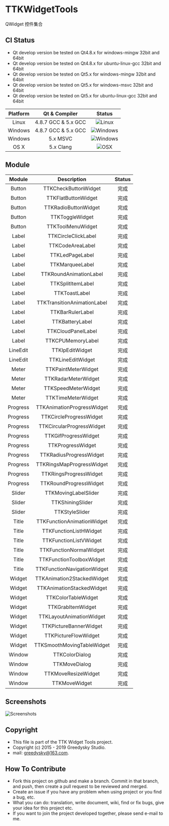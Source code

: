 # TTKWidgetTools
QWidget 控件集合 

## CI Status
 * Qt develop version be tested on Qt4.8.x for windows-mingw 32bit and 64bit
 * Qt develop version be tested on Qt4.8.x for ubuntu-linux-gcc 32bit and 64bit
 * Qt develop version be tested on Qt5.x for windows-mingw 32bit and 64bit
 * Qt develop version be tested on Qt5.x for windows-msvc 32bit and 64bit
 * Qt develop version be tested on Qt5.x for ubuntu-linux-gcc 32bit and 64bit
  
| Platform | Qt & Compiler       | Status                                                                                      |
| :---:    | :---:               | :---:                                                                                       |
| Linux    | 4.8.7 GCC & 5.x GCC    | ![Linux](https://img.shields.io/badge/build-passing-brightgreen.svg)                            |
| Windows  | 4.8.7 GCC & 5.x GCC       | ![Windows](https://img.shields.io/badge/build-passing-brightgreen.svg) |
| Windows  | 5.x MSVC       | ![Windows](https://img.shields.io/badge/build-passing-brightgreen.svg) |
| OS X     | 5.x Clang     | ![OSX](https://img.shields.io/badge/build-unknown-lightgrey.svg)                           |

Module
----
| Module | Description       | Status                                                                                      |
| :---:    | :---:               | :---:                                                                                       |
| Button | TTKCheckButtonWidget |   完成   |
| Button | TTKFlatButtonWidget |   完成   |
| Button | TTKRadioButtonWidget |   完成   |
| Button | TTKToggleWidget |   完成   |
| Button | TTKToolMenuWidget |   完成   |
| Label | TTKCircleClickLabel |   完成   |
| Label | TTKCodeAreaLabel |   完成   |
| Label | TTKLedPageLabel |   完成   |
| Label | TTKMarqueeLabel |   完成   |
| Label | TTKRoundAnimationLabel |   完成   |
| Label | TTKSplitItemLabel | 完成     |
| Label | TTKToastLabel |   完成   |
| Label | TTKTransitionAnimationLabel |   完成   |
| Label | TTKBarRulerLabel |   完成   |
| Label | TTKBatteryLabel | 完成     |
| Label | TTKCloudPanelLabel |   完成   |
| Label | TTKCPUMemoryLabel |   完成   |
| LineEdit | TTKIpEditWidget |   完成   |
| LineEdit | TTKLineEditWidget |   完成   |
| Meter | TTKPaintMeterWidget |   完成   |
| Meter | TTKRadarMeterWidget |   完成   |
| Meter | TTKSpeedMeterWidget |   完成   |
| Meter | TTKTimeMeterWidget |   完成   |
| Progress | TTKAnimationProgressWidget |   完成   |
| Progress | TTKCircleProgressWidget |   完成   |
| Progress | TTKCircularProgressWidget |   完成   |
| Progress | TTKGifProgressWidget |   完成   |
| Progress | TTKProgressWidget |   完成   |
| Progress | TTKRadiusProgressWidget |   完成   |
| Progress | TTKRingsMapProgressWidget |   完成   |
| Progress | TTKRingsProgressWidget |   完成   |
| Progress | TTKRoundProgressWidget |   完成   |
| Slider | TTKMovingLabelSlider |   完成   |
| Slider | TTKShiningSlider |   完成   |
| Slider | TTKStyleSlider |   完成   |
| Title | TTKFunctionAnimationWidget |   完成   |
| Title | TTKFunctionListHWidget |   完成   |
| Title | TTKFunctionListVWidget |   完成   |
| Title | TTKFunctionNormalWidget |   完成   |
| Title | TTKFunctionToolboxWidget |   完成   |
| Title | TTKFunctionNavigationWidget |   完成   |
| Widget | TTKAnimation2StackedWidget |   完成   |
| Widget | TTKAnimationStackedWidget |   完成   |
| Widget | TTKColorTableWidget |   完成   |
| Widget | TTKGrabItemWidget |   完成   |
| Widget | TTKLayoutAnimationWidget |   完成   |
| Widget | TTKPictureBannerWidget |   完成   |
| Widget | TTKPictureFlowWidget |   完成   |
| Widget | TTKSmoothMovingTableWidget |   完成   |
| Window | TTKColorDialog |   完成   |
| Window | TTKMoveDialog |   完成   |
| Window | TTKMoveResizeWidget |   完成   |
| Window | TTKMoveWidget |   完成   |

Screenshots
----
![Screenshots](https://github.com/Greedysky/TTKWidgetTools/blob/master/TTKResource/picture.png?raw=true)

Copyright
-------
 * This file is part of the TTK Widget Tools project.
 * Copyright (c) 2015 - 2019 Greedysky Studio.
 * mail: greedysky@163.com.
 
How To Contribute
-------
 * Fork this project on github and make a branch. Commit in that branch, and push, then create a pull request to be reviewed and merged.
 * Create an issue if you have any problem when using project or you find a bug, etc.
 * What you can do: translation, write document, wiki, find or fix bugs, give your idea for this project etc.
 * If you want to join the project developed together, please send e-mail to me.
